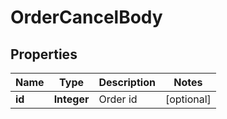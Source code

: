 # OrderCancelBody

## Properties
Name | Type | Description | Notes
------------ | ------------- | ------------- | -------------
**id** | **Integer** | Order id |  [optional]
